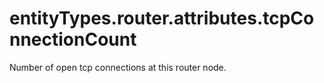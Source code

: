 # entityTypes.router.attributes.tcpConnectionCount

Number of open tcp connections at this router node.


